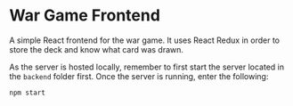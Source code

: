 # War Game Frontend
A simple React frontend for the war game. It uses React Redux in order to store the deck and know what card was drawn.

As the server is hosted locally, remember to first start the server located in the `backend` folder first. Once the server is running, enter the following:
```
npm start
```